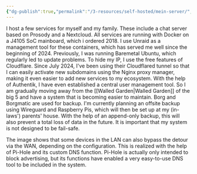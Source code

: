 ```yaml
---
{"dg-publish":true,"permalink":"/3-resources/self-hosted/mein-server/","tags":["lang-en"],"created":"2024-07-28T22:41:21.654+02:00","updated":"2024-07-28T23:18:50.441+02:00"}
---
```



I host a few services for myself and my family. These include a chat server based on Prosody and a Nextcloud.
All services are running with Docker on a J4105 SoC mainboard, which i ordered 2018. I use Unraid as a management tool for these containers, which has served me well since the beginning of 2024. Previously, I was running Baremetal Ubuntu, which regularly led to update problems. To hide my IP, I use the free features of Cloudflare. Since July 2024, I've been using their Cloudflared tunnel so that I can easily activate new subdomains using the Nginx proxy manager, making it even easier to add new services to my ecosystem. With the help of Authentik, I have even established a central user management tool.
So I am gradually moving away from the [[Walled Garden\|Walled Garden]] of the big 5 and have a system that is becoming easier to maintain.
Borg and Borgmatic are used for backup. I'm currently planning an offsite backup using Wireguard and Raspberry Pis, which will then be set up at my (in-laws') parents' house. With the help of an append-only backup, this will also prevent a total loss of data in the future. It is important that my system is not designed to be fail-safe.

<style> .container {font-family: sans-serif; text-align: center;} .button-wrapper button {z-index: 1;height: 40px; width: 100px; margin: 10px;padding: 5px;} .excalidraw .App-menu_top .buttonList { display: flex;} .excalidraw-wrapper { height: 800px; margin: 50px; position: relative;} :root[dir="ltr"] .excalidraw .layer-ui__wrapper .zen-mode-transition.App-menu_bottom--transition-left {transform: none;} </style><script src="https://cdn.jsdelivr.net/npm/react@17/umd/react.production.min.js"></script><script src="https://cdn.jsdelivr.net/npm/react-dom@17/umd/react-dom.production.min.js"></script><script type="text/javascript" src="https://cdn.jsdelivr.net/npm/@excalidraw/excalidraw@0/dist/excalidraw.production.min.js"></script><div id="My_Setup_2024-07-28_2250.25.excalidraw.md1"></div><script>(function(){const InitialData={"type":"excalidraw","version":2,"source":"https://github.com/zsviczian/obsidian-excalidraw-plugin/releases/tag/2.2.9","elements":[{"type":"rectangle","version":324,"versionNonce":268453549,"index":"Zw","isDeleted":false,"id":"S2KBdOm66JDmbxhq1552t","fillStyle":"solid","strokeWidth":1,"strokeStyle":"solid","roughness":1,"opacity":100,"angle":0,"x":-404.5,"y":-831.6597222222223,"strokeColor":"#1e1e1e","backgroundColor":"transparent","width":731,"height":739,"seed":1985602381,"groupIds":[],"frameId":null,"roundness":{"type":3},"boundElements":[{"type":"text","id":"Xa7DqKDa"}],"updated":1722200858150,"link":null,"locked":false},{"type":"text","version":236,"versionNonce":604931747,"index":"Zx","isDeleted":false,"id":"Xa7DqKDa","fillStyle":"solid","strokeWidth":1,"strokeStyle":"solid","roughness":1,"opacity":100,"angle":0,"x":-399.5,"y":-826.6597222222223,"strokeColor":"#1e1e1e","backgroundColor":"transparent","width":191.09986877441406,"height":25,"seed":202986957,"groupIds":[],"frameId":null,"roundness":null,"boundElements":[],"updated":1722200858150,"link":null,"locked":false,"fontSize":20,"fontFamily":1,"text":"Local area network","rawText":"Local area network","textAlign":"left","verticalAlign":"top","containerId":"S2KBdOm66JDmbxhq1552t","originalText":"Local area network","autoResize":true,"lineHeight":1.25},{"type":"rectangle","version":181,"versionNonce":1689190915,"index":"Zy","isDeleted":false,"id":"4iwGpfMhs-2GfzcmEttu7","fillStyle":"solid","strokeWidth":1,"strokeStyle":"solid","roughness":1,"opacity":100,"angle":0,"x":-381.5,"y":-600.6597222222222,"strokeColor":"#1e1e1e","backgroundColor":"transparent","width":690,"height":483,"seed":1464004259,"groupIds":[],"frameId":null,"roundness":{"type":3},"boundElements":[{"type":"text","id":"f7pZu74r"},{"id":"t_7Xv20oOJdhoohs59lyB","type":"arrow"}],"updated":1722200845961,"link":null,"locked":false},{"type":"text","version":81,"versionNonce":1128027053,"index":"Zz","isDeleted":false,"id":"f7pZu74r","fillStyle":"solid","strokeWidth":1,"strokeStyle":"solid","roughness":1,"opacity":100,"angle":0,"x":-376.5,"y":-595.6597222222222,"strokeColor":"#1e1e1e","backgroundColor":"transparent","width":61.31996154785156,"height":25,"seed":2065235277,"groupIds":[],"frameId":null,"roundness":null,"boundElements":[],"updated":1722200845961,"link":null,"locked":false,"fontSize":20,"fontFamily":1,"text":"Unraid","rawText":"Unraid","textAlign":"left","verticalAlign":"top","containerId":"4iwGpfMhs-2GfzcmEttu7","originalText":"Unraid","autoResize":true,"lineHeight":1.25},{"type":"rectangle","version":130,"versionNonce":192525613,"index":"a8","isDeleted":false,"id":"OpCtWTQ0QlyUb9fUN1CLr","fillStyle":"solid","strokeWidth":1,"strokeStyle":"solid","roughness":1,"opacity":100,"angle":0,"x":-363,"y":-243.9375,"strokeColor":"#1e1e1e","backgroundColor":"transparent","width":191,"height":85,"seed":1931380355,"groupIds":[],"frameId":null,"roundness":{"type":3},"boundElements":[{"type":"text","id":"EXOxuHKk"},{"id":"3bf9nku_UJybpNko37lyY","type":"arrow"}],"updated":1722199912018,"link":null,"locked":false},{"type":"text","version":146,"versionNonce":1465271395,"index":"a9","isDeleted":false,"id":"EXOxuHKk","fillStyle":"solid","strokeWidth":1,"strokeStyle":"solid","roughness":1,"opacity":100,"angle":0,"x":-315.23995208740234,"y":-213.9375,"strokeColor":"#1e1e1e","backgroundColor":"transparent","width":95.47990417480469,"height":25,"seed":1798356515,"groupIds":[],"frameId":null,"roundness":null,"boundElements":[],"updated":1722199901517,"link":null,"locked":false,"fontSize":20,"fontFamily":1,"text":"Nextcloud","rawText":"Nextcloud","textAlign":"center","verticalAlign":"middle","containerId":"OpCtWTQ0QlyUb9fUN1CLr","originalText":"Nextcloud","autoResize":true,"lineHeight":1.25},{"type":"rectangle","version":222,"versionNonce":1188568557,"index":"aK","isDeleted":false,"id":"e7VUEcPhp6KVnMVNw9icJ","fillStyle":"solid","strokeWidth":1,"strokeStyle":"solid","roughness":1,"opacity":100,"angle":0,"x":-143,"y":-239.9375,"strokeColor":"#1e1e1e","backgroundColor":"transparent","width":191,"height":85,"seed":1844952333,"groupIds":[],"frameId":null,"roundness":{"type":3},"boundElements":[{"type":"text","id":"uGmzvkVT"},{"id":"GHi3ojrIA3EyX0aYKK3Qe","type":"arrow"}],"updated":1722200004649,"link":null,"locked":false},{"type":"text","version":258,"versionNonce":1666701389,"index":"aL","isDeleted":false,"id":"uGmzvkVT","fillStyle":"solid","strokeWidth":1,"strokeStyle":"solid","roughness":1,"opacity":100,"angle":0,"x":-85.29995727539062,"y":-209.9375,"strokeColor":"#1e1e1e","backgroundColor":"transparent","width":75.59991455078125,"height":25,"seed":1064735597,"groupIds":[],"frameId":null,"roundness":null,"boundElements":[],"updated":1722200004649,"link":null,"locked":false,"fontSize":20,"fontFamily":1,"text":"Prosody","rawText":"Prosody","textAlign":"center","verticalAlign":"middle","containerId":"e7VUEcPhp6KVnMVNw9icJ","originalText":"Prosody","autoResize":true,"lineHeight":1.25},{"type":"rectangle","version":250,"versionNonce":318665059,"index":"aQ","isDeleted":false,"id":"L7XJ60btcqAcXqRCDzw6z","fillStyle":"solid","strokeWidth":1,"strokeStyle":"solid","roughness":1,"opacity":100,"angle":0,"x":76,"y":-238.9375,"strokeColor":"#1e1e1e","backgroundColor":"transparent","width":191,"height":85,"seed":892428195,"groupIds":[],"frameId":null,"roundness":{"type":3},"boundElements":[{"type":"text","id":"KseyaXbB"},{"id":"zrXyIEH3tR67SqFVz6jVz","type":"arrow"}],"updated":1722200007997,"link":null,"locked":false},{"type":"text","version":270,"versionNonce":563105027,"index":"aR","isDeleted":false,"id":"KseyaXbB","fillStyle":"solid","strokeWidth":1,"strokeStyle":"solid","roughness":1,"opacity":100,"angle":0,"x":163.2800064086914,"y":-208.9375,"strokeColor":"#1e1e1e","backgroundColor":"transparent","width":16.439987182617188,"height":25,"seed":1405842243,"groupIds":[],"frameId":null,"roundness":null,"boundElements":[],"updated":1722200007997,"link":null,"locked":false,"fontSize":20,"fontFamily":1,"text":"...","rawText":"...","textAlign":"center","verticalAlign":"middle","containerId":"L7XJ60btcqAcXqRCDzw6z","originalText":"...","autoResize":true,"lineHeight":1.25},{"type":"arrow","version":589,"versionNonce":1630650285,"index":"aW","isDeleted":false,"id":"3bf9nku_UJybpNko37lyY","fillStyle":"solid","strokeWidth":1,"strokeStyle":"solid","roughness":1,"opacity":100,"angle":0,"x":-102.64814814814815,"y":-309.90337197136245,"strokeColor":"#1e1e1e","backgroundColor":"transparent","width":116.10980126450056,"height":50.465871971362446,"seed":2018653581,"groupIds":[],"frameId":null,"roundness":{"type":2},"boundElements":[],"updated":1722200868406,"link":null,"locked":false,"startBinding":{"elementId":"kuja8rgml3EPEkMxalcCO","focus":-0.33254278555807965,"gap":7.086161230359778},"endBinding":{"elementId":"OpCtWTQ0QlyUb9fUN1CLr","focus":-0.43822938727296284,"gap":15.5},"lastCommittedPoint":null,"startArrowhead":null,"endArrowhead":"arrow","points":[[0,0],[-116.10980126450056,50.465871971362446]]},{"type":"arrow","version":866,"versionNonce":239842829,"index":"aY","isDeleted":false,"id":"GHi3ojrIA3EyX0aYKK3Qe","fillStyle":"solid","strokeWidth":1,"strokeStyle":"solid","roughness":1,"opacity":100,"angle":0,"x":-55.40575967878465,"y":-305.40046296296305,"strokeColor":"#1e1e1e","backgroundColor":"transparent","width":5.824993918575274,"height":50.66506850579458,"seed":808681005,"groupIds":[],"frameId":null,"roundness":{"type":2},"boundElements":[],"updated":1722200866587,"link":null,"locked":false,"startBinding":{"elementId":"kuja8rgml3EPEkMxalcCO","focus":-0.014879671001390283,"gap":11.589070238759177},"endBinding":{"elementId":"e7VUEcPhp6KVnMVNw9icJ","focus":-0.20240149792421225,"gap":14.797894457168468},"lastCommittedPoint":null,"startArrowhead":null,"endArrowhead":"arrow","points":[[0,0],[-5.824993918575274,50.66506850579458]]},{"type":"arrow","version":738,"versionNonce":343305933,"index":"aZ","isDeleted":false,"id":"zrXyIEH3tR67SqFVz6jVz","fillStyle":"solid","strokeWidth":1,"strokeStyle":"solid","roughness":1,"opacity":100,"angle":0,"x":22.722222222222285,"y":-309.988996795561,"strokeColor":"#1e1e1e","backgroundColor":"transparent","width":98.41091699278012,"height":62.55149679556098,"seed":974638381,"groupIds":[],"frameId":null,"roundness":{"type":2},"boundElements":[],"updated":1722200870212,"link":null,"locked":false,"startBinding":{"elementId":"kuja8rgml3EPEkMxalcCO","focus":-0.04051737261540777,"gap":10.98148148148141},"endBinding":{"elementId":"L7XJ60btcqAcXqRCDzw6z","focus":0.18397104833404854,"gap":8.5},"lastCommittedPoint":null,"startArrowhead":null,"endArrowhead":"arrow","points":[[0,0],[98.41091699278012,62.55149679556098]]},{"type":"rectangle","version":258,"versionNonce":521890883,"index":"ac","isDeleted":false,"id":"yUlKyjxCMTlP3WquP6lvt","fillStyle":"solid","strokeWidth":1,"strokeStyle":"solid","roughness":1,"opacity":100,"angle":0,"x":-132.5,"y":-738.4375,"strokeColor":"#1e1e1e","backgroundColor":"transparent","width":170,"height":81,"seed":227561283,"groupIds":[],"frameId":null,"roundness":{"type":3},"boundElements":[{"type":"text","id":"Z2yT5m4r"},{"id":"BQLpj3_h5qdKizuI8-kNO","type":"arrow"},{"id":"YgkO2goqxzArlJPcGC51E","type":"arrow"},{"id":"q7Cgf7oIe4BTNkg74AUvj","type":"arrow"},{"id":"t_7Xv20oOJdhoohs59lyB","type":"arrow"},{"id":"GLALMBp0GAkX8X9_pDCsq","type":"arrow"}],"updated":1722200248916,"link":null,"locked":false},{"type":"text","version":223,"versionNonce":1510665187,"index":"ad","isDeleted":false,"id":"Z2yT5m4r","fillStyle":"solid","strokeWidth":1,"strokeStyle":"solid","roughness":1,"opacity":100,"angle":0,"x":-80.91996765136719,"y":-710.4375,"strokeColor":"#1e1e1e","backgroundColor":"transparent","width":66.83993530273438,"height":25,"seed":1142042829,"groupIds":[],"frameId":null,"roundness":null,"boundElements":[],"updated":1722200248916,"link":null,"locked":false,"fontSize":20,"fontFamily":1,"text":"Router","rawText":"Router","textAlign":"center","verticalAlign":"middle","containerId":"yUlKyjxCMTlP3WquP6lvt","originalText":"Router","autoResize":true,"lineHeight":1.25},{"type":"arrow","version":1247,"versionNonce":1619315619,"index":"af","isDeleted":false,"id":"YgkO2goqxzArlJPcGC51E","fillStyle":"solid","strokeWidth":1,"strokeStyle":"solid","roughness":1,"opacity":100,"angle":0,"x":-49.63024912264248,"y":-639.9524281158696,"strokeColor":"#1e1e1e","backgroundColor":"transparent","width":0.2198265597354805,"height":60.01456358280507,"seed":1073522829,"groupIds":[],"frameId":null,"roundness":{"type":2},"boundElements":[],"updated":1722200816663,"link":null,"locked":false,"startBinding":{"elementId":"yUlKyjxCMTlP3WquP6lvt","gap":17.485071884130434,"focus":0.02252370634154807},"endBinding":{"elementId":"iL0NbKzO7zl5byqq7FhAt","gap":11.000364533064499,"focus":0.0696214137931661},"lastCommittedPoint":null,"startArrowhead":null,"endArrowhead":"arrow","points":[[0,0],[-0.2198265597354805,60.01456358280507]]},{"type":"arrow","version":981,"versionNonce":1281972419,"index":"ag","isDeleted":false,"id":"BQLpj3_h5qdKizuI8-kNO","fillStyle":"solid","strokeWidth":1,"strokeStyle":"solid","roughness":1,"opacity":100,"angle":0,"x":-48.88625781461762,"y":-843.4375,"strokeColor":"#1e1e1e","backgroundColor":"transparent","width":0.015586598341215563,"height":98,"seed":1967763725,"groupIds":[],"frameId":null,"roundness":{"type":2},"boundElements":[],"updated":1722200816662,"link":null,"locked":false,"startBinding":{"elementId":"GBParizAzBqkKmyQKWXFD","gap":16.5,"focus":0.051705769783532037},"endBinding":{"elementId":"yUlKyjxCMTlP3WquP6lvt","gap":7,"focus":-0.016035449373407083},"lastCommittedPoint":null,"startArrowhead":null,"endArrowhead":"arrow","points":[[0,0],[0.015586598341215563,98]]},{"type":"rectangle","version":284,"versionNonce":525325325,"index":"ah","isDeleted":false,"id":"GBParizAzBqkKmyQKWXFD","fillStyle":"solid","strokeWidth":1,"strokeStyle":"solid","roughness":1,"opacity":100,"angle":0,"x":-129.5,"y":-940.9375,"strokeColor":"#1e1e1e","backgroundColor":"transparent","width":170,"height":81,"seed":824562989,"groupIds":[],"frameId":null,"roundness":{"type":3},"boundElements":[{"type":"text","id":"8oehsIjF"},{"id":"BQLpj3_h5qdKizuI8-kNO","type":"arrow"},{"id":"sZutLz9k6jnCs_2sowAiG","type":"arrow"}],"updated":1722200208307,"link":null,"locked":false},{"type":"text","version":267,"versionNonce":1538509421,"index":"ai","isDeleted":false,"id":"8oehsIjF","fillStyle":"solid","strokeWidth":1,"strokeStyle":"solid","roughness":1,"opacity":100,"angle":0,"x":-94.40995025634766,"y":-912.9375,"strokeColor":"#1e1e1e","backgroundColor":"transparent","width":99.81990051269531,"height":25,"seed":23897997,"groupIds":[],"frameId":null,"roundness":null,"boundElements":[],"updated":1722200208307,"link":null,"locked":false,"fontSize":20,"fontFamily":1,"text":"Cloudflare","rawText":"Cloudflare","textAlign":"center","verticalAlign":"middle","containerId":"GBParizAzBqkKmyQKWXFD","originalText":"Cloudflare","autoResize":true,"lineHeight":1.25},{"type":"rectangle","version":316,"versionNonce":1302572173,"index":"at","isDeleted":false,"id":"iL0NbKzO7zl5byqq7FhAt","fillStyle":"solid","strokeWidth":1,"strokeStyle":"solid","roughness":1,"opacity":100,"angle":0,"x":-126,"y":-568.9375,"strokeColor":"#1e1e1e","backgroundColor":"transparent","width":142,"height":85,"seed":701852195,"groupIds":[],"frameId":null,"roundness":{"type":3},"boundElements":[{"type":"text","id":"8xlhOEJp"},{"id":"YgkO2goqxzArlJPcGC51E","type":"arrow"},{"id":"cJfRGx6R8AeY8AyIXVYhH","type":"arrow"}],"updated":1722200086562,"link":null,"locked":false},{"type":"text","version":325,"versionNonce":855151341,"index":"au","isDeleted":false,"id":"8xlhOEJp","fillStyle":"solid","strokeWidth":1,"strokeStyle":"solid","roughness":1,"opacity":100,"angle":0,"x":-112.70994567871094,"y":-538.9375,"strokeColor":"#1e1e1e","backgroundColor":"transparent","width":115.41989135742188,"height":25,"seed":1552559555,"groupIds":[],"frameId":null,"roundness":null,"boundElements":[],"updated":1722200086562,"link":null,"locked":false,"fontSize":20,"fontFamily":1,"text":"CloudflareD","rawText":"CloudflareD","textAlign":"center","verticalAlign":"middle","containerId":"iL0NbKzO7zl5byqq7FhAt","originalText":"CloudflareD","autoResize":true,"lineHeight":1.25},{"type":"arrow","version":790,"versionNonce":1489614179,"index":"b05","isDeleted":false,"id":"cJfRGx6R8AeY8AyIXVYhH","fillStyle":"solid","strokeWidth":1,"strokeStyle":"solid","roughness":1,"opacity":100,"angle":0,"x":-54.31973889675479,"y":-476.4375,"strokeColor":"#1e1e1e","backgroundColor":"transparent","width":0.8997077761624226,"height":75.70370370370358,"seed":229682627,"groupIds":[],"frameId":null,"roundness":{"type":2},"boundElements":[],"updated":1722200849502,"link":null,"locked":false,"startBinding":{"elementId":"iL0NbKzO7zl5byqq7FhAt","focus":-0.0012203107732057677,"gap":7.5},"endBinding":{"elementId":"kuja8rgml3EPEkMxalcCO","focus":-0.031869480973612946,"gap":10.410929761240766},"lastCommittedPoint":null,"startArrowhead":null,"endArrowhead":"arrow","points":[[0,0],[0.8997077761624226,75.70370370370358]]},{"type":"arrow","version":130,"versionNonce":1877428323,"index":"b06","isDeleted":false,"id":"sZutLz9k6jnCs_2sowAiG","fillStyle":"solid","strokeWidth":1,"strokeStyle":"solid","roughness":1,"opacity":100,"angle":0,"x":-42.5,"y":-1011.4375,"strokeColor":"#1e1e1e","backgroundColor":"transparent","width":0.7875102019324416,"height":64,"seed":1146487779,"groupIds":[],"frameId":null,"roundness":{"type":2},"boundElements":[],"updated":1722200816662,"link":null,"locked":false,"startBinding":null,"endBinding":{"elementId":"GBParizAzBqkKmyQKWXFD","gap":6.5,"focus":0.007417242800238085},"lastCommittedPoint":null,"startArrowhead":null,"endArrowhead":"arrow","points":[[0,0],[-0.7875102019324416,64]]},{"type":"rectangle","version":416,"versionNonce":1034723043,"index":"b0C","isDeleted":false,"id":"UGbCyEe7DASUYuphlaa_-","fillStyle":"solid","strokeWidth":1,"strokeStyle":"solid","roughness":1,"opacity":100,"angle":0,"x":164.5,"y":-790.9375,"strokeColor":"#1e1e1e","backgroundColor":"transparent","width":88,"height":81,"seed":1579036323,"groupIds":[],"frameId":null,"roundness":{"type":3},"boundElements":[{"type":"text","id":"OT8tTz1W"},{"id":"q7Cgf7oIe4BTNkg74AUvj","type":"arrow"}],"updated":1722200231037,"link":null,"locked":false},{"type":"text","version":398,"versionNonce":228083139,"index":"b0D","isDeleted":false,"id":"OT8tTz1W","fillStyle":"solid","strokeWidth":1,"strokeStyle":"solid","roughness":1,"opacity":100,"angle":0,"x":192.7400131225586,"y":-762.9375,"strokeColor":"#1e1e1e","backgroundColor":"transparent","width":31.519973754882812,"height":25,"seed":71721539,"groupIds":[],"frameId":null,"roundness":null,"boundElements":[],"updated":1722200231038,"link":null,"locked":false,"fontSize":20,"fontFamily":1,"text":"PC1","rawText":"PC1","textAlign":"center","verticalAlign":"middle","containerId":"UGbCyEe7DASUYuphlaa_-","originalText":"PC1","autoResize":true,"lineHeight":1.25},{"type":"arrow","version":660,"versionNonce":1152148003,"index":"b0V","isDeleted":false,"id":"q7Cgf7oIe4BTNkg74AUvj","fillStyle":"solid","strokeWidth":1,"strokeStyle":"solid","roughness":1,"opacity":100,"angle":0,"x":148.5,"y":-729.3956613710436,"strokeColor":"#1971c2","backgroundColor":"transparent","width":101,"height":10.254592623778535,"seed":300030275,"groupIds":[],"frameId":null,"roundness":{"type":2},"boundElements":[],"updated":1722200816665,"link":null,"locked":false,"startBinding":{"elementId":"UGbCyEe7DASUYuphlaa_-","gap":16,"focus":-0.3324634947459728},"endBinding":{"elementId":"yUlKyjxCMTlP3WquP6lvt","gap":10.000000000000014,"focus":-0.23525617101880966},"lastCommittedPoint":null,"startArrowhead":null,"endArrowhead":"arrow","points":[[0,0],[-101,10.254592623778535]]},{"type":"arrow","version":827,"versionNonce":1448785229,"index":"b0W","isDeleted":false,"id":"t_7Xv20oOJdhoohs59lyB","fillStyle":"solid","strokeWidth":1,"strokeStyle":"solid","roughness":1,"opacity":100,"angle":0,"x":41.85010460492869,"y":-653.3051169192368,"strokeColor":"#1971c2","backgroundColor":"transparent","width":67.03703703703707,"height":262.18233655374115,"seed":246664547,"groupIds":[],"frameId":null,"roundness":{"type":2},"boundElements":[],"updated":1722200853943,"link":null,"locked":false,"startBinding":{"elementId":"yUlKyjxCMTlP3WquP6lvt","focus":-0.771027924763738,"gap":4.3501046049286884},"endBinding":{"elementId":"kuja8rgml3EPEkMxalcCO","focus":0.5902438884382655,"gap":5.722222222222058},"lastCommittedPoint":null,"startArrowhead":null,"endArrowhead":"arrow","points":[[0,0],[42.64989539507131,135.86761691923675],[-24.387141641965755,262.18233655374115]]},{"type":"rectangle","version":396,"versionNonce":108297805,"index":"b0X","isDeleted":false,"id":"UXUChSQ-_EGPm78t9DAUA","fillStyle":"solid","strokeWidth":1,"strokeStyle":"solid","roughness":1,"opacity":100,"angle":0,"x":167.5,"y":-697.9375,"strokeColor":"#1e1e1e","backgroundColor":"transparent","width":83,"height":81,"seed":194422861,"groupIds":[],"frameId":null,"roundness":{"type":3},"boundElements":[{"type":"text","id":"KigKiTj0"},{"id":"GLALMBp0GAkX8X9_pDCsq","type":"arrow"}],"updated":1722200226207,"link":null,"locked":false},{"type":"text","version":384,"versionNonce":1162423469,"index":"b0Y","isDeleted":false,"id":"KigKiTj0","fillStyle":"solid","strokeWidth":1,"strokeStyle":"solid","roughness":1,"opacity":100,"angle":0,"x":182.73001861572266,"y":-669.9375,"strokeColor":"#1e1e1e","backgroundColor":"transparent","width":52.53996276855469,"height":25,"seed":2023102125,"groupIds":[],"frameId":null,"roundness":null,"boundElements":[],"updated":1722200226207,"link":null,"locked":false,"fontSize":20,"fontFamily":1,"text":"PC ...","rawText":"PC ...","textAlign":"center","verticalAlign":"middle","containerId":"UXUChSQ-_EGPm78t9DAUA","originalText":"PC ...","autoResize":true,"lineHeight":1.25},{"type":"arrow","version":603,"versionNonce":1788769635,"index":"b0q","isDeleted":false,"id":"GLALMBp0GAkX8X9_pDCsq","fillStyle":"solid","strokeWidth":1,"strokeStyle":"solid","roughness":1,"opacity":100,"angle":0,"x":157.78931359913202,"y":-665.7675026361738,"strokeColor":"#1971c2","backgroundColor":"transparent","width":109.50000000000001,"height":22.402414093689345,"seed":774361357,"groupIds":[],"frameId":null,"roundness":{"type":2},"boundElements":[],"updated":1722200816666,"link":null,"locked":false,"startBinding":{"elementId":"UXUChSQ-_EGPm78t9DAUA","gap":9.710686400867985,"focus":-0.04382699177179156},"endBinding":{"elementId":"yUlKyjxCMTlP3WquP6lvt","gap":10.789313599132015,"focus":-0.16980108981742623},"lastCommittedPoint":null,"startArrowhead":null,"endArrowhead":"arrow","points":[[0,0],[-109.50000000000001,-22.402414093689345]]},{"id":"kuja8rgml3EPEkMxalcCO","type":"rectangle","x":-113.44444444444434,"y":-390.3228665350556,"width":125.18518518518522,"height":73.33333333333337,"angle":0,"strokeColor":"#1e1e1e","backgroundColor":"transparent","fillStyle":"solid","strokeWidth":1,"strokeStyle":"solid","roughness":1,"opacity":100,"groupIds":[],"frameId":null,"index":"b0r","roundness":{"type":3},"seed":2100875651,"version":170,"versionNonce":1389284269,"isDeleted":false,"boundElements":[{"type":"text","id":"Yk30YvIM"},{"id":"cJfRGx6R8AeY8AyIXVYhH","type":"arrow"},{"id":"t_7Xv20oOJdhoohs59lyB","type":"arrow"},{"id":"GHi3ojrIA3EyX0aYKK3Qe","type":"arrow"},{"id":"3bf9nku_UJybpNko37lyY","type":"arrow"},{"id":"zrXyIEH3tR67SqFVz6jVz","type":"arrow"}],"updated":1722200869768,"link":null,"locked":false},{"id":"Yk30YvIM","type":"text","x":-106.54180088749627,"y":-378.6561998683889,"width":111.37989807128906,"height":50,"angle":0,"strokeColor":"#1e1e1e","backgroundColor":"transparent","fillStyle":"solid","strokeWidth":1,"strokeStyle":"solid","roughness":1,"opacity":100,"groupIds":[],"frameId":null,"index":"b0s","roundness":null,"seed":351432685,"version":114,"versionNonce":1814039459,"isDeleted":false,"boundElements":null,"updated":1722200849423,"link":null,"locked":false,"text":"Nginx Proxy\nManager","rawText":"Nginx Proxy Manager","fontSize":20,"fontFamily":1,"textAlign":"center","verticalAlign":"middle","containerId":"kuja8rgml3EPEkMxalcCO","originalText":"Nginx Proxy Manager","autoResize":true,"lineHeight":1.25},{"type":"rectangle","version":230,"versionNonce":710495117,"index":"a6","isDeleted":true,"id":"kYLcCZhZHah-xTaAvBupN","fillStyle":"solid","strokeWidth":1,"strokeStyle":"solid","roughness":1,"opacity":100,"angle":0,"x":-120.57407407407402,"y":-401.10416666666674,"strokeColor":"#1e1e1e","backgroundColor":"transparent","width":142.85185185185185,"height":185,"seed":357821059,"groupIds":[],"frameId":null,"roundness":{"type":3},"boundElements":[{"type":"text","id":"794N9wlD"},{"id":"3bf9nku_UJybpNko37lyY","type":"arrow"},{"id":"GHi3ojrIA3EyX0aYKK3Qe","type":"arrow"},{"id":"zrXyIEH3tR67SqFVz6jVz","type":"arrow"},{"id":"YgkO2goqxzArlJPcGC51E","type":"arrow"},{"id":"cJfRGx6R8AeY8AyIXVYhH","type":"arrow"},{"id":"q7Cgf7oIe4BTNkg74AUvj","type":"arrow"},{"id":"t_7Xv20oOJdhoohs59lyB","type":"arrow"}],"updated":1722200823851,"link":null,"locked":false},{"type":"text","version":241,"versionNonce":995934147,"index":"a7","isDeleted":true,"id":"794N9wlD","fillStyle":"solid","strokeWidth":1,"strokeStyle":"solid","roughness":1,"opacity":100,"angle":0,"x":-104.83809718379263,"y":-396.10416666666674,"strokeColor":"#1e1e1e","backgroundColor":"transparent","width":111.37989807128906,"height":175,"seed":360367587,"groupIds":[],"frameId":null,"roundness":null,"boundElements":[],"updated":1722200823851,"link":null,"locked":false,"fontSize":20,"fontFamily":1,"text":"\n\n## Text\nElements\n\nNginx Proxy\nManager","rawText":"\n\n## Text Elements\n\nNginx Proxy Manager","textAlign":"center","verticalAlign":"middle","containerId":"kYLcCZhZHah-xTaAvBupN","originalText":"\n\n## Text Elements\n\nNginx Proxy Manager","autoResize":true,"lineHeight":1.25}],"appState":{"theme":"light","viewBackgroundColor":"#ffffff","currentItemStrokeColor":"#1e1e1e","currentItemBackgroundColor":"transparent","currentItemFillStyle":"solid","currentItemStrokeWidth":1,"currentItemStrokeStyle":"solid","currentItemRoughness":1,"currentItemOpacity":100,"currentItemFontFamily":1,"currentItemFontSize":20,"currentItemTextAlign":"left","currentItemStartArrowhead":null,"currentItemEndArrowhead":"arrow","scrollX":707.1481481481482,"scrollY":1038.5636072757964,"zoom":{"value":1.35},"currentItemRoundness":"round","gridSize":null,"gridColor":{"Bold":"#C9C9C9FF","Regular":"#EDEDEDFF"},"currentStrokeOptions":null,"previousGridSize":null,"frameRendering":{"enabled":true,"clip":true,"name":true,"outline":true},"objectsSnapModeEnabled":false},"files":{}};InitialData.scrollToContent=true;App=()=>{const e=React.useRef(null),t=React.useRef(null),[n,i]=React.useState({width:void 0,height:void 0});return React.useEffect(()=>{i({width:t.current.getBoundingClientRect().width,height:t.current.getBoundingClientRect().height});const e=()=>{i({width:t.current.getBoundingClientRect().width,height:t.current.getBoundingClientRect().height})};return window.addEventListener("resize",e),()=>window.removeEventListener("resize",e)},[t]),React.createElement(React.Fragment,null,React.createElement("div",{className:"excalidraw-wrapper",ref:t},React.createElement(ExcalidrawLib.Excalidraw,{ref:e,width:n.width,height:n.height,initialData:InitialData,viewModeEnabled:!0,zenModeEnabled:!0,gridModeEnabled:!1})))},excalidrawWrapper=document.getElementById("My_Setup_2024-07-28_2250.25.excalidraw.md1");ReactDOM.render(React.createElement(App),excalidrawWrapper);})();</script>

The image shows that some devices in the LAN can also bypass the detour via the WAN, depending on the configuration. This is realized with the help of Pi-Hole and its custom DNS function. Pi-Hole is actually only intended to block advertising, but its functions have enabled a very easy-to-use DNS tool to be included in the system.


